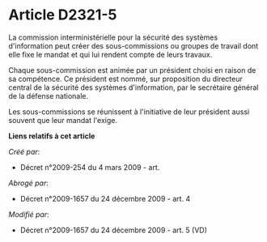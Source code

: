 # Article D2321-5

La commission interministérielle pour la sécurité des systèmes d'information peut créer des sous-commissions ou groupes de
travail dont elle fixe le mandat et qui lui rendent compte de leurs travaux.

Chaque sous-commission est animée par un président choisi en raison de sa compétence. Ce président est nommé, sur proposition
du directeur central de la sécurité des systèmes d'information, par le secrétaire général de la défense nationale.

Les sous-commissions se réunissent à l'initiative de leur président aussi souvent que leur mandat l'exige.

**Liens relatifs à cet article**

_Créé par_:

  - Décret n°2009-254 du 4 mars 2009 - art.

_Abrogé par_:

  - Décret n°2009-1657 du 24 décembre 2009 - art. 4

_Modifié par_:

  - Décret n°2009-1657 du 24 décembre 2009 - art. 5 (VD)
